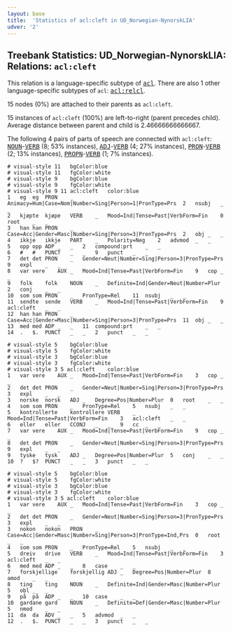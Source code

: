 ```yaml
---
layout: base
title:  'Statistics of acl:cleft in UD_Norwegian-NynorskLIA'
udver: '2'
---
```


## Treebank Statistics: UD_Norwegian-NynorskLIA: Relations: `acl:cleft`

This relation is a language-specific subtype of <tt><a href="no_nynorsklia-dep-acl.html">acl</a></tt>.
There are also 1 other language-specific subtypes of `acl`: <tt><a href="no_nynorsklia-dep-acl-relcl.html">acl:relcl</a></tt>.

15 nodes (0%) are attached to their parents as `acl:cleft`.

15 instances of `acl:cleft` (100%) are left-to-right (parent precedes child).
Average distance between parent and child is 2.46666666666667.

The following 4 pairs of parts of speech are connected with `acl:cleft`: <tt><a href="no_nynorsklia-pos-NOUN.html">NOUN</a></tt>-<tt><a href="no_nynorsklia-pos-VERB.html">VERB</a></tt> (8; 53% instances), <tt><a href="no_nynorsklia-pos-ADJ.html">ADJ</a></tt>-<tt><a href="no_nynorsklia-pos-VERB.html">VERB</a></tt> (4; 27% instances), <tt><a href="no_nynorsklia-pos-PRON.html">PRON</a></tt>-<tt><a href="no_nynorsklia-pos-VERB.html">VERB</a></tt> (2; 13% instances), <tt><a href="no_nynorsklia-pos-PROPN.html">PROPN</a></tt>-<tt><a href="no_nynorsklia-pos-VERB.html">VERB</a></tt> (1; 7% instances).


~~~ conllu
# visual-style 11	bgColor:blue
# visual-style 11	fgColor:white
# visual-style 9	bgColor:blue
# visual-style 9	fgColor:white
# visual-style 9 11 acl:cleft	color:blue
1	eg	eg	PRON	_	Animacy=Hum|Case=Nom|Number=Sing|Person=1|PronType=Prs	2	nsubj	_	_
2	kjøpte	kjøpe	VERB	_	Mood=Ind|Tense=Past|VerbForm=Fin	0	root	_	_
3	han	han	PRON	_	Case=Acc|Gender=Masc|Number=Sing|Person=3|PronType=Prs	2	obj	_	_
4	ikkje	ikkje	PART	_	Polarity=Neg	2	advmod	_	_
5	opp	opp	ADP	_	_	2	compound:prt	_	_
6	#	#	PUNCT	_	_	9	punct	_	_
7	det	det	PRON	_	Gender=Neut|Number=Sing|Person=3|PronType=Prs	9	expl	_	_
8	var	vere	AUX	_	Mood=Ind|Tense=Past|VerbForm=Fin	9	cop	_	_
9	folk	folk	NOUN	_	Definite=Ind|Gender=Neut|Number=Plur	2	conj	_	_
10	som	som	PRON	_	PronType=Rel	11	nsubj	_	_
11	sendte	sende	VERB	_	Mood=Ind|Tense=Past|VerbForm=Fin	9	acl:cleft	_	_
12	han	han	PRON	_	Case=Acc|Gender=Masc|Number=Sing|Person=3|PronType=Prs	11	obj	_	_
13	med	med	ADP	_	_	11	compound:prt	_	_
14	.	$.	PUNCT	_	_	2	punct	_	_

~~~


~~~ conllu
# visual-style 5	bgColor:blue
# visual-style 5	fgColor:white
# visual-style 3	bgColor:blue
# visual-style 3	fgColor:white
# visual-style 3 5 acl:cleft	color:blue
1	var	vere	AUX	_	Mood=Ind|Tense=Past|VerbForm=Fin	3	cop	_	_
2	det	det	PRON	_	Gender=Neut|Number=Sing|Person=3|PronType=Prs	3	expl	_	_
3	norske	norsk	ADJ	_	Degree=Pos|Number=Plur	0	root	_	_
4	som	som	PRON	_	PronType=Rel	5	nsubj	_	_
5	kontrollerte	kontrollere	VERB	_	Mood=Ind|Tense=Past|VerbForm=Fin	3	acl:cleft	_	_
6	eller	eller	CCONJ	_	_	9	cc	_	_
7	var	vere	AUX	_	Mood=Ind|Tense=Past|VerbForm=Fin	9	cop	_	_
8	det	det	PRON	_	Gender=Neut|Number=Sing|Person=3|PronType=Prs	9	expl	_	_
9	tyske	tysk	ADJ	_	Degree=Pos|Number=Plur	5	conj	_	_
10	?	$?	PUNCT	_	_	3	punct	_	_

~~~


~~~ conllu
# visual-style 5	bgColor:blue
# visual-style 5	fgColor:white
# visual-style 3	bgColor:blue
# visual-style 3	fgColor:white
# visual-style 3 5 acl:cleft	color:blue
1	var	vere	AUX	_	Mood=Ind|Tense=Past|VerbForm=Fin	3	cop	_	_
2	det	det	PRON	_	Gender=Neut|Number=Sing|Person=3|PronType=Prs	3	expl	_	_
3	nokon	nokon	PRON	_	Case=Acc|Gender=Masc|Number=Sing|Person=3|PronType=Ind,Prs	0	root	_	_
4	som	som	PRON	_	PronType=Rel	5	nsubj	_	_
5	dreiv	drive	VERB	_	Mood=Ind|Tense=Past|VerbForm=Fin	3	acl:cleft	_	_
6	med	med	ADP	_	_	8	case	_	_
7	forskjellige	forskjellig	ADJ	_	Degree=Pos|Number=Plur	8	amod	_	_
8	ting	ting	NOUN	_	Definite=Ind|Gender=Masc|Number=Plur	5	obl	_	_
9	på	på	ADP	_	_	10	case	_	_
10	gardane	gard	NOUN	_	Definite=Def|Gender=Masc|Number=Plur	5	nmod	_	_
11	da	da	ADV	_	_	5	advmod	_	_
12	.	$.	PUNCT	_	_	3	punct	_	_

~~~


